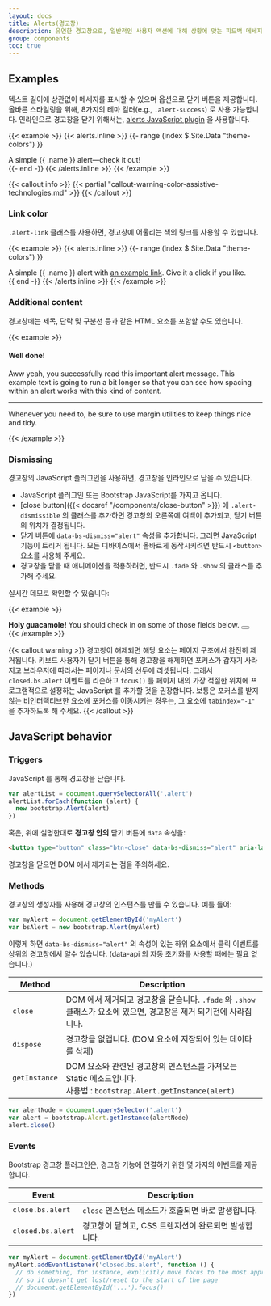 ```yaml
---
layout: docs
title: Alerts(경고창)
description: 유연한 경고창으로, 일반적인 사용자 액션에 대해 상황에 맞는 피드백 메세지를 제공합니다.
group: components
toc: true
---
```


## Examples
텍스트 길이에 상관없이 메세지를 표시할 수 있으며 옵션으로 닫기 버튼을 제공합니다. 올바른 스타일링을 위해, 8가지의 테마 컬러(e.g., `.alert-success`) 로 사용 가능합니다. 인라인으로 경고창을 닫기 위해서는, [alerts JavaScript plugin](#dismissing) 을 사용합니다.

{{< example >}}
{{< alerts.inline >}}
{{- range (index $.Site.Data "theme-colors") }}
<div class="alert alert-{{ .name }}" role="alert">
  A simple {{ .name }} alert—check it out!
</div>{{- end -}}
{{< /alerts.inline >}}
{{< /example >}}

{{< callout info >}}
{{< partial "callout-warning-color-assistive-technologies.md" >}}
{{< /callout >}}

### Link color

`.alert-link` 클래스를 사용하면, 경고창에 어울리는 색의 링크를 사용할 수 있습니다.

{{< example >}}
{{< alerts.inline >}}
{{- range (index $.Site.Data "theme-colors") }}
<div class="alert alert-{{ .name }}" role="alert">
  A simple {{ .name }} alert with <a href="#" class="alert-link">an example link</a>. Give it a click if you like.
</div>{{ end -}}
{{< /alerts.inline >}}
{{< /example >}}

### Additional content
경고창에는 제목, 단락 및 구분선 등과 같은 HTML 요소를 포함할 수도 있습니다.

{{< example >}}
<div class="alert alert-success" role="alert">
  <h4 class="alert-heading">Well done!</h4>
  <p>Aww yeah, you successfully read this important alert message. This example text is going to run a bit longer so that you can see how spacing within an alert works with this kind of content.</p>
  <hr>
  <p class="mb-0">Whenever you need to, be sure to use margin utilities to keep things nice and tidy.</p>
</div>
{{< /example >}}

### Dismissing
경고창의 JavaScript 플러그인을 사용하면, 경고창을 인라인으로 닫을 수 있습니다.

- JavaScript 플러그인 또는 Bootstrap JavaScript를 가지고 옵니다.
- [close button]({{< docsref "/components/close-button" >}}) 에 `.alert-dismissible` 의 클래스를 추가하면 경고창의 오른쪽에 여백이 추가되고, 닫기 버튼의 위치가 결정됩니다.
- 닫기 버튼에 `data-bs-dismiss="alert"` 속성을 추가합니다. 그러면 JavaScript 기능이 트리거 됩니다. 모든 디바이스에서 올바르게 동작시키려면 반드시 `<button>` 요소를 사용해 주세요.
- 경고창을 닫을 때 애니메이션을 적용하려면, 반드시 `.fade` 와 `.show` 의 클래스를 추가해 주세요.

실시간 데모로 확인할 수 있습니다:

{{< example >}}
<div class="alert alert-warning alert-dismissible fade show" role="alert">
  <strong>Holy guacamole!</strong> You should check in on some of those fields below.
  <button type="button" class="btn-close" data-bs-dismiss="alert" aria-label="Close"></button>
</div>
{{< /example >}}

{{< callout warning >}}
경고창이 해제되면 해당 요소는 페이지 구조에서 완전히 제거됩니다. 키보드 사용자가 닫기 버튼을 통해 경고창을 해제하면 포커스가 갑자기 사라지고 브라우저에 따라서는 페이지나 문서의 선두에 리셋됩니다. 그래서 `closed.bs.alert` 이벤트를 리슨하고 `focus()` 를 페이지 내의 가장 적절한 위치에 프로그램적으로 설정하는 JavaScript 를 추가할 것을 권장합니다. 보통은 포커스를 받지 않는 비인터랙티브한 요소에 포커스를 이동시키는 경우는, 그 요소에 `tabindex="-1"` 을 추가하도록 해 주세요.
{{< /callout >}}

## JavaScript behavior

### Triggers
JavaScript 를 통해 경고창을 닫습니다.

```js
var alertList = document.querySelectorAll('.alert')
alertList.forEach(function (alert) {
  new bootstrap.Alert(alert)
})
```

혹은, 위에 설명한대로 **경고창 안의** 닫기 버튼에 `data` 속성을:

```html
<button type="button" class="btn-close" data-bs-dismiss="alert" aria-label="Close"></button>
```

경고창을 닫으면 DOM 에서 제거되는 점을 주의하세요.

### Methods

경고창의 생성자를 사용해 경고창의 인스턴스를 만들 수 있습니다. 예를 들어:

```js
var myAlert = document.getElementById('myAlert')
var bsAlert = new bootstrap.Alert(myAlert)
```

이렇게 하면 `data-bs-dismiss="alert"` 의 속성이 있는 하위 요소에서 클릭 이벤트를 상위의 경고창에서 알수 있습니다. (data-api 의 자동 초기화를 사용할 때에는 필요 없습니다.)

<table class="table">
  <thead>
    <tr>
      <th>Method</th>
      <th>Description</th>
    </tr>
  </thead>
  <tbody>
    <tr>
      <td>
        <code>close</code>
      </td>
      <td>
        DOM 에서 제거되고 경고창을 닫습니다. <code>.fade</code> 와 <code>.show</code> 클래스가 요소에 있으면, 경고창은 제거 되기전에 사라집니다.
      </td>
    </tr>
    <tr>
      <td>
        <code>dispose</code>
      </td>
      <td>
        경고창을 없앱니다. (DOM 요소에 저장되어 있는 데이타를 삭제)
      </td>
    </tr>
    <tr>
      <td>
        <code>getInstance</code>
      </td>
      <td>
        DOM 요소와 관련된 경고창의 인스턴스를 가져오는 Static 메소드입니다. <br />사용법 : <code>bootstrap.Alert.getInstance(alert)</code>
      </td>
    </tr>
  </tbody>
</table>

```js
var alertNode = document.querySelector('.alert')
var alert = bootstrap.Alert.getInstance(alertNode)
alert.close()
```

### Events
Bootstrap 경고창 플러그인은, 경고창 기능에 연결하기 위한 몇 가지의 이벤트를 제공합니다.

<table class="table">
  <thead>
    <tr>
      <th>Event</th>
      <th>Description</th>
    </tr>
  </thead>
  <tbody>
    <tr>
      <td><code>close.bs.alert</code></td>
      <td>
        <code>close</code> 인스턴스 메소드가 호출되면 바로 발생합니다.
      </td>
    </tr>
    <tr>
      <td><code>closed.bs.alert</code></td>
      <td>
        경고창이 닫히고, CSS 트렌지션이 완료되면 발생합니다.
      </td>
    </tr>
  </tbody>
</table>

```js
var myAlert = document.getElementById('myAlert')
myAlert.addEventListener('closed.bs.alert', function () {
  // do something, for instance, explicitly move focus to the most appropriate element,
  // so it doesn't get lost/reset to the start of the page
  // document.getElementById('...').focus()
})
```
